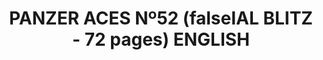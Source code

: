 ---
layout: product
title: "PANZER ACES Nº52 (falseIAL BLITZ - 72 pages) ENGLISH"
price: "1500" 
desc: "Časopis"
img_path: "/assets/img/PANZ-0052.webp"
brand: "AMMO"
available: false
special_offer: false
new: false
soon: false
cat: "090000"
subcat: "090100"
subsubcat: "090101"
sifra: "PANZ-0052"
popular: false
---